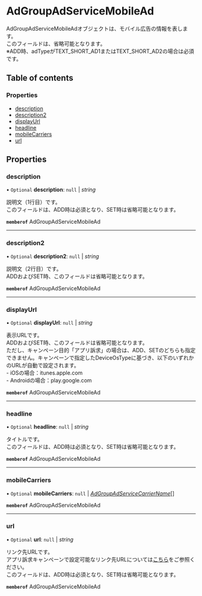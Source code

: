 # AdGroupAdServiceMobileAd


<div lang=\"ja\"> AdGroupAdServiceMobileAdオブジェクトは、モバイル広告の情報を表します。<br> このフィールドは、省略可能となります。<br> ※ADD時、adTypeがTEXT_SHORT_AD1またはTEXT_SHORT_AD2の場合は必須です。 </div> 

## Table of contents

### Properties

- [description](adgroupadservicemobilead.md#description)
- [description2](adgroupadservicemobilead.md#description2)
- [displayUrl](adgroupadservicemobilead.md#displayurl)
- [headline](adgroupadservicemobilead.md#headline)
- [mobileCarriers](adgroupadservicemobilead.md#mobilecarriers)
- [url](adgroupadservicemobilead.md#url)

## Properties

### description

• `Optional` **description**: ``null`` \| *string*

<div lang=\"ja\"> 説明文（1行目）です。<br> このフィールドは、ADD時は必須となり、SET時は省略可能となります。 </div> 

**`memberof`** AdGroupAdServiceMobileAd

___

### description2

• `Optional` **description2**: ``null`` \| *string*

<div lang=\"ja\"> 説明文（2行目）です。<br> ADDおよびSET時、このフィールドは省略可能となります。 </div> 

**`memberof`** AdGroupAdServiceMobileAd

___

### displayUrl

• `Optional` **displayUrl**: ``null`` \| *string*

<div lang=\"ja\"> 表示URLです。<br> ADDおよびSET時、このフィールドは省略可能となります。<br> ただし、キャンペーン目的「アプリ訴求」の場合は、ADD、SETのどちらも指定できません。キャンペーンで指定したDeviceOsTypeに基づき、以下のいずれかのURLが自動で設定されます。<br> - iOSの場合：itunes.apple.com<br> - Androidの場合：play.google.com </div> 

**`memberof`** AdGroupAdServiceMobileAd

___

### headline

• `Optional` **headline**: ``null`` \| *string*

<div lang=\"ja\"> タイトルです。<br> このフィールドは、ADD時は必須となり、SET時は省略可能となります。 </div> 

**`memberof`** AdGroupAdServiceMobileAd

___

### mobileCarriers

• `Optional` **mobileCarriers**: ``null`` \| [*AdGroupAdServiceCarrierName*](./enums/adgroupadservicecarriername.md)[]

**`memberof`** AdGroupAdServiceMobileAd

___

### url

• `Optional` **url**: ``null`` \| *string*

<div lang=\"ja\"> リンク先URLです。<br> アプリ訴求キャンペーンで設定可能なリンク先URLについては<a href=\"reference/ads-display-api/v5/CampaignService/get/\">こちら</a>をご参照ください。<br> このフィールドは、ADD時は必須となり、SET時は省略可能となります。 </div> 

**`memberof`** AdGroupAdServiceMobileAd
